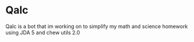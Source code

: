 # Qalc
Qalc is a bot that im working on to simplify my math and science homework using JDA 5 and chew utils 2.0
